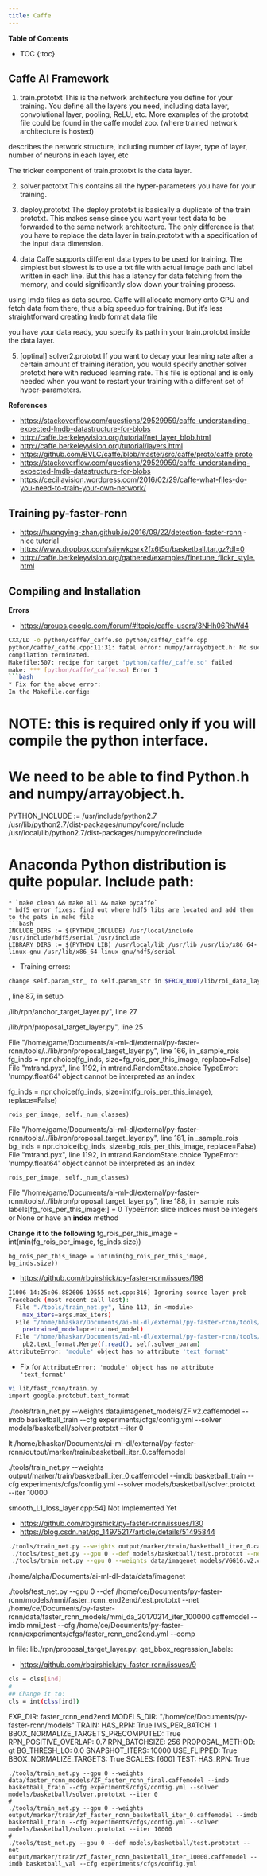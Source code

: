 ```yaml
---
title: Caffe
---
```


**Table of Contents**
* TOC
{:toc}


## Caffe AI Framework
1. train.prototxt
This is the network architecture you define for your training.  You define all the layers you need, including data layer, convolutional layer, pooling, ReLU, etc. More examples of the prototxt file could be found in the caffe model zoo. (where trained network architecture is hosted)

describes the network structure, including number of layer, type of layer, number of neurons in each layer, etc

The tricker component of train.prototxt is the data layer. 

2. solver.prototxt
This contains all the hyper-parameters you have for your training.

3. deploy.prototxt
The deploy prototxt is basically a duplicate of the train prototxt. This makes sense since you want your test data to be forwarded to the same network architecture. The only difference is that you have to replace the data layer in train.prototxt with a specification of the input data dimension.

4. data
Caffe supports different data types to be used for training. The simplest but slowest is to use a txt file with actual image path and label written in each line. But this has a latency for data fetching from the memory, and could significantly slow down your training process.

using lmdb files as data source. Caffe will allocate memory onto GPU and fetch data from there, thus a big speedup for training. But it’s less straightforward creating lmdb format data file

you have your data ready, you specify its path in your train.prototxt inside the data layer.

5. [optinal] solver2.prototxt
If you want to decay your learning rate after a certain amount of training iteration, you would specify another solver prototxt here with reduced learning rate. This file is optional and is only needed when you want to restart your training with a different set of hyper-parameters.

**References**
* https://stackoverflow.com/questions/29529959/caffe-understanding-expected-lmdb-datastructure-for-blobs
* http://caffe.berkeleyvision.org/tutorial/net_layer_blob.html
* http://caffe.berkeleyvision.org/tutorial/layers.html
* https://github.com/BVLC/caffe/blob/master/src/caffe/proto/caffe.proto
* https://stackoverflow.com/questions/29529959/caffe-understanding-expected-lmdb-datastructure-for-blobs
* https://ceciliavision.wordpress.com/2016/02/29/caffe-what-files-do-you-need-to-train-your-own-network/

## Training py-faster-rcnn
* https://huangying-zhan.github.io/2016/09/22/detection-faster-rcnn - nice tutorial
* https://www.dropbox.com/s/iywkgsrx2fx6t5q/basketball.tar.gz?dl=0
* http://caffe.berkeleyvision.org/gathered/examples/finetune_flickr_style.html


## Compiling and Installation

**Errors**
* https://groups.google.com/forum/#!topic/caffe-users/3NHh06RhWd4
```bash
CXX/LD -o python/caffe/_caffe.so python/caffe/_caffe.cpp
python/caffe/_caffe.cpp:11:31: fatal error: numpy/arrayobject.h: No such file or directory
compilation terminated.
Makefile:507: recipe for target 'python/caffe/_caffe.so' failed
make: *** [python/caffe/_caffe.so] Error 1
```bash
* Fix for the above error:
In the Makefile.config:
```
# NOTE: this is required only if you will compile the python interface.
# We need to be able to find Python.h and numpy/arrayobject.h.
PYTHON_INCLUDE := /usr/include/python2.7 \
		/usr/lib/python2.7/dist-packages/numpy/core/include \
		/usr/local/lib/python2.7/dist-packages/numpy/core/include
# Anaconda Python distribution is quite popular. Include path:
```
* `make clean && make all && make pycaffe`
* hdf5 error fixes: find out where hdf5 libs are located and add them to the pats in make file
```bash
INCLUDE_DIRS := $(PYTHON_INCLUDE) /usr/local/include /usr/include/hdf5/serial /usr/include
LIBRARY_DIRS := $(PYTHON_LIB) /usr/local/lib /usr/lib /usr/lib/x86_64-linux-gnu /usr/lib/x86_64-linux-gnu/hdf5/serial
```
* Training errors:
```bash
change self.param_str_ to self.param_str in $FRCN_ROOT/lib/roi_data_layer/layer.py"
```
, line 87, in setup

/lib/rpn/anchor_target_layer.py", line 27

/lib/rpn/proposal_target_layer.py", line 25


  File "/home/game/Documents/ai-ml-dl/external/py-faster-rcnn/tools/../lib/rpn/proposal_target_layer.py", line 166, in _sample_rois
    fg_inds = npr.choice(fg_inds, size=fg_rois_per_this_image, replace=False)
  File "mtrand.pyx", line 1192, in mtrand.RandomState.choice
TypeError: 'numpy.float64' object cannot be interpreted as an index

fg_inds = npr.choice(fg_inds, size=int(fg_rois_per_this_image), replace=False)


    rois_per_image, self._num_classes)
  File "/home/game/Documents/ai-ml-dl/external/py-faster-rcnn/tools/../lib/rpn/proposal_target_layer.py", line 181, in _sample_rois
    bg_inds = npr.choice(bg_inds, size=bg_rois_per_this_image, replace=False)
  File "mtrand.pyx", line 1192, in mtrand.RandomState.choice
TypeError: 'numpy.float64' object cannot be interpreted as an index


    rois_per_image, self._num_classes)
  File "/home/game/Documents/ai-ml-dl/external/py-faster-rcnn/tools/../lib/rpn/proposal_target_layer.py", line 188, in _sample_rois
    labels[fg_rois_per_this_image:] = 0
TypeError: slice indices must be integers or None or have an __index__ method


**Change it to the following**
    fg_rois_per_this_image = int(min(fg_rois_per_image, fg_inds.size))    

    bg_rois_per_this_image = int(min(bg_rois_per_this_image, bg_inds.size))



* https://github.com/rbgirshick/py-faster-rcnn/issues/198
```bash
I1006 14:25:06.882606 19555 net.cpp:816] Ignoring source layer prob
Traceback (most recent call last):
  File "./tools/train_net.py", line 113, in <module>
    max_iters=args.max_iters)
  File "/home/bhaskar/Documents/ai-ml-dl/external/py-faster-rcnn/tools/../lib/fast_rcnn/train.py", line 157, in train_net
    pretrained_model=pretrained_model)
  File "/home/bhaskar/Documents/ai-ml-dl/external/py-faster-rcnn/tools/../lib/fast_rcnn/train.py", line 51, in __init__
    pb2.text_format.Merge(f.read(), self.solver_param)
AttributeError: 'module' object has no attribute 'text_format'
```
* Fix for `AttributeError: 'module' object has no attribute 'text_format'`
```bash
vi lib/fast_rcnn/train.py
import google.protobuf.text_format
```

./tools/train_net.py --weights data/imagenet_models/ZF.v2.caffemodel --imdb basketball_train --cfg experiments/cfgs/config.yml --solver models/basketball/solver.prototxt --iter 0

lt /home/bhaskar/Documents/ai-ml-dl/external/py-faster-rcnn/output/marker/train/basketball_iter_0.caffemodel

 ./tools/train_net.py --weights output/marker/train/basketball_iter_0.caffemodel --imdb basketball_train --cfg experiments/cfgs/config.yml --solver models/basketball/solver.prototxt --iter 10000


 smooth_L1_loss_layer.cpp:54] Not Implemented Yet

* https://github.com/rbgirshick/py-faster-rcnn/issues/130
* https://blog.csdn.net/qq_14975217/article/details/51495844
```bash
./tools/train_net.py --weights output/marker/train/basketball_iter_0.caffemodel --imdb basketball_train --cfg experiments/cfgs/config.yml --solver models/basketball/solver.prototxt  --iter 10000
 ./tools/test_net.py --gpu 0 --def models/basketball/test.prototxt --net output/marker/train/basketball_iter_0.caffemodel --imdb basketball_val --cfg experiments/cfgs/config.yml
 ./tools/train_net.py --gpu 0 --weights data/imagenet_models/VGG16.v2.caffemodel --imdb basketball_train --cfg experiments/cfgs/config.yml --solver models/basketball/solver.prototxt --iter 0
```

/home/alpha/Documents/ai-ml-dl-data/data/imagenet

./tools/test_net.py --gpu 0 --def /home/ce/Documents/py-faster-rcnn/models/mmi/faster_rcnn_end2end/test.prototxt --net /home/ce/Documents/py-faster-rcnn/data/faster_rcnn_models/mmi_da_20170214_iter_100000.caffemodel  --imdb mmi_test --cfg /home/ce/Documents/py-faster-rcnn/experiments/cfgs/faster_rcnn_end2end.yml  --comp


In file: lib./rpn/proposal_target_layer.py: get_bbox_regression_labels:
* https://github.com/rbgirshick/py-faster-rcnn/issues/9
```bash
cls = clss[ind]
#
## Change it to:
cls = int(clss[ind])
```


EXP_DIR: faster_rcnn_end2end
MODELS_DIR: "/home/ce/Documents/py-faster-rcnn/models"
TRAIN:
  HAS_RPN: True
  IMS_PER_BATCH: 1
  BBOX_NORMALIZE_TARGETS_PRECOMPUTED: True
  RPN_POSITIVE_OVERLAP: 0.7
  RPN_BATCHSIZE: 256
  PROPOSAL_METHOD: gt
  BG_THRESH_LO: 0.0
  SNAPSHOT_ITERS: 10000
  USE_FLIPPED: True
  BBOX_NORMALIZE_TARGETS: True
  SCALES: [600]
TEST:
  HAS_RPN: True

```baah
./tools/train_net.py --gpu 0 --weights data/faster_rcnn_models/ZF_faster_rcnn_final.caffemodel --imdb basketball_train --cfg experiments/cfgs/config.yml --solver models/basketball/solver.prototxt --iter 0
#
./tools/train_net.py --gpu 0 --weights output/marker/train/zf_faster_rcnn_basketball_iter_0.caffemodel --imdb basketball_train --cfg experiments/cfgs/config.yml --solver models/basketball/solver.prototxt --iter 10000
#
./tools/test_net.py --gpu 0 --def models/basketball/test.prototxt --net output/marker/train/zf_faster_rcnn_basketball_iter_10000.caffemodel --imdb basketball_val --cfg experiments/cfgs/config.yml
```
